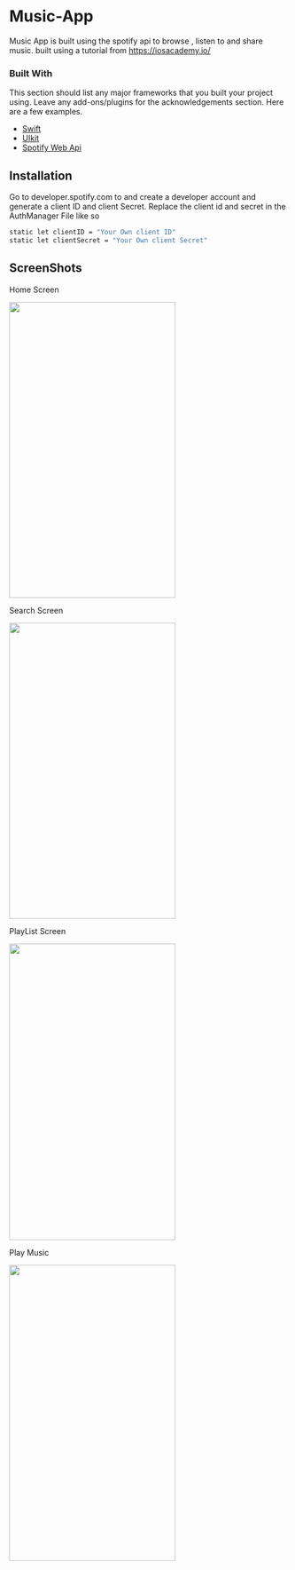 # Music-App

Music App is built using the spotify api to browse , listen to and share music. built using a tutorial from https://iosacademy.io/

### Built With

This section should list any major frameworks that you built your project using. Leave any add-ons/plugins for the acknowledgements section. Here are a few examples.
* [Swift](https://developer.apple.com/swift/)
* [UIkit](https://developer.apple.com/documentation/uikit/)
* [Spotify Web Api](https://developer.spotify.com/documentation/web-api/)


## Installation

Go to developer.spotify.com to and create a developer account and generate a client ID and client Secret.
Replace the client id and secret in the AuthManager File like so


```bash
static let clientID = "Your Own client ID" 
static let clientSecret = "Your Own client Secret"
```


## ScreenShots
Home Screen 

 <img src="https://user-images.githubusercontent.com/32523204/132208177-ddea6b88-f3e1-40cf-a9aa-aa3ea959f7dc.PNG" width="300" height="533.33">

Search Screen

<img src="https://user-images.githubusercontent.com/32523204/132208432-b3231a2e-de56-47c5-812c-94711f80517d.PNG" width="300" height="533.33">

PlayList Screen

<img src="https://user-images.githubusercontent.com/32523204/132209178-003650e7-54b1-4a68-a02d-a39b8f3a0da2.PNG" width="300" height="533.33">

Play Music

<img src="https://user-images.githubusercontent.com/32523204/132209450-87c4c9ce-135c-4669-be6e-c19cc9d11d8a.PNG" width="300" height="533.33">

